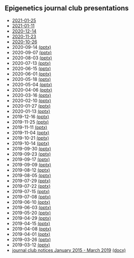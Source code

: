 ## Epigenetics journal club presentations

* [2021-01-25](presentations/20210125/slides.html)
* [2021-01-11](presentations/20210111/slides.html)
* [2020-12-14](presentations/20201214/slides.html)
* [2020-11-23](presentations/20201123/slides.html)
* [2020-10-26](presentations/20201026/slides.html)
* 2020-09-14 [(pptx)](presentations/20200914-journal-club.pptx)
* 2020-09-07 [(pptx)](presentations/20200907-journal-club.pptx)
* 2020-08-03 [(pptx)](presentations/20200803-journal-club.pptx)
* 2020-07-13 [(pptx)](presentations/20200713-journal-club.pptx)
* 2020-06-15 [(pptx)](presentations/20200615-journal-club.pptx)
* 2020-06-01 [(pptx)](presentations/20200601-journal-club.pptx)
* 2020-05-18 [(pptx)](presentations/20200518-journal-club.pptx)
* 2020-05-04 [(pptx)](presentations/20200504-journal-club.pptx)
* 2020-04-06 [(pptx)](presentations/20200406-journal-club.pptx)
* 2020-03-16 [(pptx)](presentations/20200316-journal-club.pptx)
* 2020-02-10 [(pptx)](presentations/20200210-journal-club.pptx)
* 2020-01-27 [(pptx)](presentations/20200127-journal-club.pptx)
* 2020-01-13 [(pptx)](presentations/20200113-journal-club.pptx)
* 2019-12-16 [(pptx)](presentations/20191216-journal-club.pptx)
* 2019-11-25 [(pptx)](presentations/20191125-journal-club.pptx)
* 2019-11-11 [(pptx)](presentations/20191111-journal-club.pptx)
* 2019-11-04 [(pptx)](presentations/20191104-journal-club.pptx)
* 2019-10-21 [(pptx)](presentations/20191021-journal-club.pptx)
* 2019-10-14 [(pptx)](presentations/20191014-journal-club.pptx)
* 2019-09-30 [(pptx)](presentations/20190930-journal-club.pptx)
* 2019-09-23 [(pptx)](presentations/20190923-journal-club.pptx)
* 2019-09-17 [(pptx)](presentations/20190917-journal-club.pptx)
* 2019-09-09 [(pptx)](presentations/20190909-journal-club.pptx)
* 2019-08-12 [(pptx)](presentations/20190812-journal-club.pptx)
* 2019-08-05 [(pptx)](presentations/20190805-journal-club.pptx)
* 2019-07-29 [(pptx)](presentations/20190729-journal-club.pptx)
* 2019-07-22 [(pptx)](presentations/20190722-journal-club.pptx)
* 2019-07-15 [(pptx)](presentations/20190715-journal-club.pptx)
* 2019-07-08 [(pptx)](presentations/20190708-journal-club.pptx)
* 2019-06-10 [(pptx)](presentations/20190610-journal-club.pptx)
* 2019-06-03 [(pptx)](presentations/20190603-journal-club.pptx)
* 2019-05-20 [(pptx)](presentations/20190520-journal-club.pptx)
* 2019-04-29 [(pptx)](presentations/20190429-journal-club.pptx)
* 2019-04-15 [(pptx)](presentations/20190415-journal-club.pptx)
* 2019-04-08 [(pptx)](presentations/20190408-journal-club.pptx)
* 2019-04-01 [(pptx)](presentations/20190401-journal-club.pptx)
* 2019-03-26 [(pptx)](presentations/20190326-journal-club.pptx)
* 2019-03-12 [(pptx)](presentations/20190312-journal-club.pptx) 
* [journal club notices January 2015 - March 2019](presentations/journal-club-archive.html)
    [(docx)](presentations/journal-club-archive.docx) 
